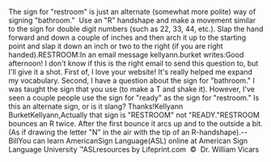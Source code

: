 The sign for "restroom" is just an alternate (somewhat 
			more polite) way of signing "bathroom."  Use an "R" handshape 
			and make a movement similar to the sign for double digit numbers 
			(such as 22, 33, 44, etc.). Slap the hand forward and down a couple 
			of inches and then arch it up to the starting point and slap it down 
			an inch or two to the right (if you are right handed).RESTROOM:In an email message kellyann.burket writes:Good afternoon! I don't know if this is the right email to send this 
			question to, but I'll give it a shot. First of, I love your website! 
			It's really helped me expand my vocabulary. Second, I have a 
			question about the sign for "bathroom." I was taught the sign that 
			you use (to make a T and shake it). However, I've seen a couple 
			people use the sign for "ready" as the sign for "restroom." Is this 
			an alternate sign, or is it slang? Thanks!Kellyann BurketKellyann,Actually that sign is "RESTROOM" not "READY."RESTROOM bounces an R twice. After the first bounce it arcs up and 
			to the outside a bit. (As if drawing the letter "N" in the air with 
			the tip of an R-handshape).-- BillYou can learn 
		AmericanSign 
		Language(ASL) online at American Sign Language University ™ASLresources by Lifeprint.com  ©  Dr. William Vicars